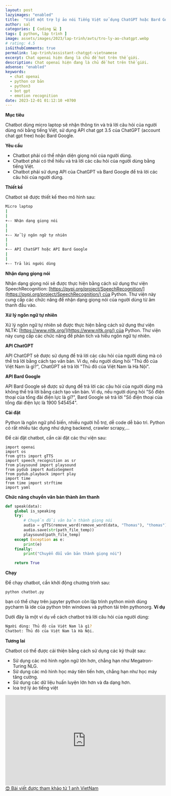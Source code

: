 ```yaml
---
layout: post
lazyimages: "enabled"
title:  "Viết một trợ lý ảo nói Tiếng Việt sử dụng ChatGPT hoặc Bard Google - Python"
author: sal
categories: [ Coding 💻 ]
tags: [ python, lập trình ]
image: assets/images/2023/lap-trinh/avts/tro-ly-ao-chatgpt.webp
# rating: 4.5
isGithubComments: true
permalink: lap-trinh/assistant-chatgpt-vietnamese
excerpt: Chat openai hiện đang là chủ đề hot trên thế giới.
description: Chat openai hiện đang là chủ đề hot trên thế giới.
adsense: "enabled"
keywords:
  - chat openai
  - python cơ bản
  - python3
  - bot gpt
  - emotion recognition
date: 2023-12-01 01:12:10 +0700
---
```


 **Mục tiêu**

Chatbot dùng micro laptop sẽ nhận thông tin và trả lời câu hỏi của người dùng nói bằng tiếng Việt, sử dụng API chat gpt 3.5 của ChatGPT (account chat gpt free) hoặc Bard Google.

**Yêu cầu**

*   Chatbot phải có thể nhận diện giọng nói của người dùng.
*   Chatbot phải có thể hiểu và trả lời các câu hỏi của người dùng bằng tiếng Việt.
*   Chatbot phải sử dụng API của ChatGPT và Bard Google để trả lời các câu hỏi của người dùng.

**Thiết kế**

Chatbot sẽ được thiết kế theo mô hình sau:

```bash
Micro laptop
|
|
+-- Nhận dạng giọng nói
|
|
+-- Xử lý ngôn ngữ tự nhiên
|
|
+-- API ChatGPT hoặc API Bard Google
|
|
+-- Trả lời người dùng

```

**Nhận dạng giọng nói**

Nhận dạng giọng nói sẽ được thực hiện bằng cách sử dụng thư viện SpeechRecognition: [https://pypi.org/project/SpeechRecognition/](https://pypi.org/project/SpeechRecognition/) của Python. Thư viện này cung cấp các chức năng để nhận dạng giọng nói của người dùng từ âm thanh đầu vào.

**Xử lý ngôn ngữ tự nhiên**

Xử lý ngôn ngữ tự nhiên sẽ được thực hiện bằng cách sử dụng thư viện NLTK: [https://www.nltk.org/](https://www.nltk.org/) của Python. Thư viện này cung cấp các chức năng để phân tích và hiểu ngôn ngữ tự nhiên.

**API ChatGPT**

API ChatGPT sẽ được sử dụng để trả lời các câu hỏi của người dùng mà có thể trả lời bằng cách tạo văn bản. Ví dụ, nếu người dùng hỏi "Thủ đô của Việt Nam là gì?", ChatGPT sẽ trả lời "Thủ đô của Việt Nam là Hà Nội".

**API Bard Google**

API Bard Google sẽ được sử dụng để trả lời các câu hỏi của người dùng mà không thể trả lời bằng cách tạo văn bản. Ví dụ, nếu người dùng hỏi "Số điện thoại của tổng đài điện lực là gì?", Bard Google sẽ trả lời "Số điện thoại của tổng đài điện lực là 1900 545454".

**Cài đặt**

Python là ngôn ngữ phổ biến, nhiều người hỗ trợ, dễ code dễ bảo trì. Python có rất nhiều tác dụng như dựng backend, crawler scrapy,...

Để cài đặt chatbot, cần cài đặt các thư viện sau:

```
import openai
import os
from gtts import gTTS
import speech_recognition as sr
from playsound import playsound
from pydub import AudioSegment
from pydub.playback import play
import time
from time import strftime
import yaml

```
**Chức năng chuyển văn bản thành âm thanh**

```python
def speak(data):
    global is_speaking
    try:
        # Chuyển đổi văn bản thành giọng nói
        audio = gTTS(remove_word(remove_word(data, "Thomas"), "thomas"), lang='vi')
        audio.save(str(path_file_temp))
        playsound(path_file_temp)
    except Exception as e:
        print(e)
    finally:
        print("Chuyển đổi văn bản thành giọng nói")

    return True

```

**Chạy**

Để chạy chatbot, cần khởi động chương trình sau:

<script src="https://gist.github.com/NhamNgocTuanAnh/260ebc0e582d10224d8acc0ba5a0b01f.js"></script>

```console
python chatbot.py

```

bạn có thể chạy trên jupyter python còn lập trình python mình dùng pycharm là ide của python trên windows và python tải trên pythonorg.
**Ví dụ**

Dưới đây là một ví dụ về cách chatbot trả lời câu hỏi của người dùng:

```bash
Người dùng: Thủ đô của Việt Nam là gì?
Chatbot: Thủ đô của Việt Nam là Hà Nội.
```

**Tương lai**

Chatbot có thể được cải thiện bằng cách sử dụng các kỹ thuật sau:

*   Sử dụng các mô hình ngôn ngữ lớn hơn, chẳng hạn như Megatron-Turing NLG.
*   Sử dụng các mô hình học máy tiên tiến hơn, chẳng hạn như học máy tăng cường.
*   Sử dụng các dữ liệu huấn luyện lớn hơn và đa dạng hơn.
*   loa trợ lý ảo tiếng việt

<div class="iframe-container">
  <iframe width="560" height="315" src="https://codelearn.io/sharing/lap-trinh-tro-ly-ao-tieng-viet-python" frameborder="0" allow="accelerometer; autoplay; encrypted-media; gyroscope; picture-in-picture" loading="lazy" allowfullscreen></iframe>
</div>
<a href="https://codelearn.io/sharing/lap-trinh-tro-ly-ao-tieng-viet-python" target="_blank" class="item-link item-content link external" id="facebook" onclick='getHrefOnclickAndRedirectWithLink(event)'>😍 Bài viết được tham khảo từ 1 anh VietNam</a>
<script>
var root_url=window.location.origin;function getHrefOnclickAndRedirectWithLink(t){t.preventDefault();t=t.currentTarget.getAttribute("href");window.location=[root_url,"/redirect-v2?url=",encodeURIComponent(t)].join("")}
</script>
<style>.iframe-container{overflow:hidden;padding-top:56.25%;position:relative}.iframe-container iframe{border:0;height:100%;left:0;position:absolute;top:0;width:100%}</style>



